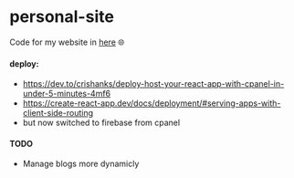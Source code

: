 # personal-site

Code for my website in [here](https://ulan13.me) 🌐

#### deploy:

- https://dev.to/crishanks/deploy-host-your-react-app-with-cpanel-in-under-5-minutes-4mf6
- https://create-react-app.dev/docs/deployment/#serving-apps-with-client-side-routing
- but now switched to firebase from cpanel

#### TODO

- Manage blogs more dynamicly
